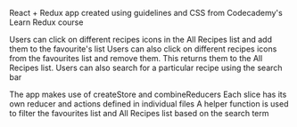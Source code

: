 React + Redux app created using guidelines and CSS from Codecademy's Learn Redux course

Users can click on different recipes icons in the All Recipes list and add them to the favourite's list
Users can also click on different recipes icons from the favourites list and remove them. This returns them to the All Recipes list.
Users can also search for a particular recipe using the search bar

The app makes use of createStore and combineReducers
Each slice has its own reducer and actions defined in individual files
A helper function is used to filter the favourites list and All Recipes list based on the search term
